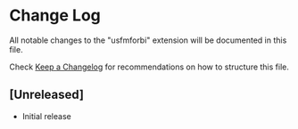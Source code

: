 # Change Log

All notable changes to the "usfmforbi" extension will be documented in this file.

Check [Keep a Changelog](http://keepachangelog.com/) for recommendations on how to structure this file.

## [Unreleased]

- Initial release